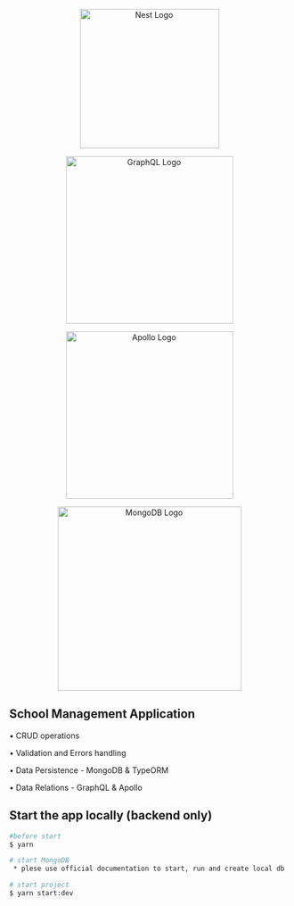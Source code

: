 <p align="center">
  <img src="https://nestjs.com/img/logo_text.svg" width="250" alt="Nest Logo" />
</p>
<p align="center">
  <img src="https://chris-noring.gallerycdn.vsassets.io/extensions/chris-noring/graphql-snippets/0.0.3/1545376641582/Microsoft.VisualStudio.Services.Icons.Default" width="300" alt="GraphQL Logo" />
</p>
<p align="center">
  <img src="https://miro.medium.com/max/1838/1*pO4kjXdsOi_ZsS50Py6UNQ.png" width="300" alt="Apollo Logo" />
</p>
<p align="center">
  <img src="https://cdn.worldvectorlogo.com/logos/mongodb.svg" width="330" alt="MongoDB Logo" />
</p>
 
## School Management Application
• CRUD operations

• Validation and Errors handling

• Data Persistence - MongoDB & TypeORM

• Data Relations - GraphQL & Apollo


## Start the app locally (backend only)

```bash
#before start
$ yarn

# start MongoDB
 * plese use official documentation to start, run and create local db

# start project
$ yarn start:dev
```
